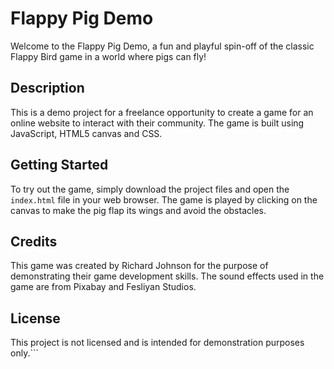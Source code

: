# Flappy Pig Demo

Welcome to the Flappy Pig Demo, a fun and playful spin-off of the classic Flappy Bird game in a world where pigs can fly!

## Description

This is a demo project for a freelance opportunity to create a game for an online website to interact with their community. The game is built using JavaScript, HTML5 canvas and CSS.

## Getting Started

To try out the game, simply download the project files and open the `index.html` file in your web browser. The game is played by clicking on the canvas to make the pig flap its wings and avoid the obstacles.

## Credits

This game was created by Richard Johnson for the purpose of demonstrating their game development skills. The sound effects used in the game are from Pixabay and Fesliyan Studios.

## License

This project is not licensed and is intended for demonstration purposes only.```
